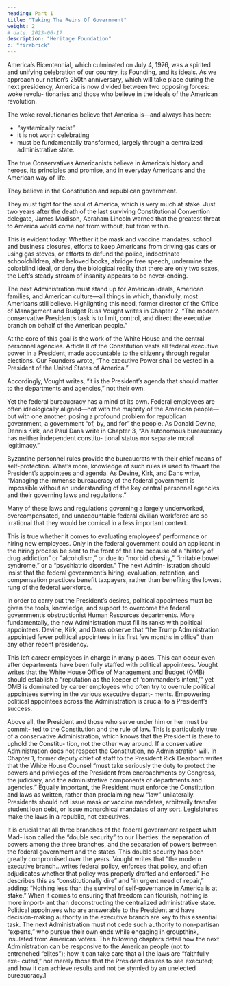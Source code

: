 ```yaml
---
heading: Part 1
title: "Taking The Reins Of Government"
weight: 2
# date: 2023-06-17
description: "Heritage Foundation"
c: "firebrick"
---
```



America’s Bicentennial, which culminated on July 4, 1976, was a spirited and unifying celebration of our country, its Founding, and its ideals. As we approach our nation’s 250th anniversary, which will take place during the
next presidency, America is now divided between two opposing forces: woke revolu-
tionaries and those who believe in the ideals of the American revolution. 

The woke revolutionaries believe that America is—and always has been:
- “systemically racist” 
- it is not worth celebrating
- must be fundamentally transformed, largely through a centralized administrative state.

The true Conservatives Americanists believe in America’s history and heroes, its principles and promise, and in everyday Americans and the American way of life.

They believe in the Constitution and republican government. 

They must fight for the soul of America, which is very much at stake. Just two years after the death of the last surviving Constitutional Convention delegate, James Madison, Abraham Lincoln warned that the greatest threat to America would come not from without, but from within.

This is evident today: Whether it be mask and vaccine mandates, school and business closures, efforts to keep Americans from driving gas cars or using gas stoves, or efforts to defund the police, indoctrinate schoolchildren, alter beloved books, abridge free speech, undermine the colorblind ideal, or deny the biological reality that there are only two sexes, the Left’s steady stream of insanity appears to be never-ending. 

The next Administration must stand up for American ideals, American families, and American culture—all things in which, thankfully, most Americans still believe. Highlighting this need, former director of the Office of Management and Budget Russ Vought writes in Chapter 2, “The modern conservative President’s task is to limit, control, and direct the executive branch on behalf of the American people.”

At the core of this goal is the work of the White House and the central personnel agencies. Article II of the Constitution vests all federal executive power in a President, made accountable to the citizenry through regular elections. Our Founders wrote, “The executive Power shall be vested in a President of the United States of America.” 

Accordingly, Vought writes, “it is the President’s agenda that should matter to the departments and agencies,” not their own.

Yet the federal bureaucracy has a mind of its own. Federal employees are often ideologically aligned—not with the majority of the American people—but with one another, posing a profound problem for republican government, a government “of, by, and for” the people. As Donald Devine, Dennis Kirk, and Paul Dans write in Chapter 3, “An autonomous bureaucracy has neither independent constitu- tional status nor separate moral legitimacy.” 

Byzantine personnel rules provide the bureaucrats with their chief means of self-protection. What’s more, knowledge of such rules is used to thwart the President’s appointees and agenda. As Devine, Kirk, and Dans write, “Managing the immense bureaucracy of the federal government is impossible without an understanding of the key central personnel agencies and their governing laws and regulations.”

Many of these laws and regulations governing a largely underworked, overcompensated, and unaccountable federal civilian workforce are so irrational that they would be comical in a less important context. 

This is true whether it comes to evaluating employees’ performance or hiring new employees. Only in the federal government could an applicant in the hiring process be sent to the front of the line because of a “history of drug addiction” or “alcoholism,” or due to “morbid obesity,” “irritable bowel syndrome,” or a “psychiatric disorder.” The next Admin- istration should insist that the federal government’s hiring, evaluation, retention, and compensation practices benefit taxpayers, rather than benefiting the lowest rung of the federal workforce.

In order to carry out the President’s desires, political appointees must be given the tools, knowledge, and support to overcome the federal government’s obstructionist Human Resources departments. More fundamentally, the new Administration must fill its ranks with political appointees. Devine, Kirk, and Dans observe that “the Trump Administration appointed fewer political appointees in its first few months in office” than any other recent presidency. 

This left career employees in charge in many places. This can occur even after departments have been fully staffed with political appointees. Vought writes that the White House Office of Management and Budget (OMB) should establish a “reputation as the keeper of ‘commander’s intent,’” yet OMB is dominated by career employees who often try to overrule political appointees serving in the various executive depart- ments. Empowering political appointees across the Administration is crucial to a President’s success.

Above all, the President and those who serve under him or her must be commit- ted to the Constitution and the rule of law. This is particularly true of a conservative Administration, which knows that the President is there to uphold the Constitu- tion, not the other way around. If a conservative Administration does not respect the Constitution, no Administration will. In Chapter 1, former deputy chief of staff to the President Rick Dearborn writes that the White House Counsel “must take seriously the duty to protect the powers and privileges of the President from encroachments by Congress, the judiciary, and the administrative components of departments and agencies.” Equally important, the President must enforce the Constitution and laws as written, rather than proclaiming new “law” unilaterally. Presidents should not issue mask or vaccine mandates, arbitrarily transfer student loan debt, or issue monarchical mandates of any sort. Legislatures make the laws in a republic, not executives.

It is crucial that all three branches of the federal government respect what Mad- ison called the “double security” to our liberties: the separation of powers among the three branches, and the separation of powers between the federal government and the states. This double security has been greatly compromised over the years. Vought writes that “the modern executive branch...writes federal policy, enforces that policy, and often adjudicates whether that policy was properly drafted and enforced.” He describes this as “constitutionally dire” and “in urgent need of repair,” adding: “Nothing less than the survival of self-governance in America is at stake.” When it comes to ensuring that freedom can flourish, nothing is more import- ant than deconstructing the centralized administrative state. Political appointees who are answerable to the President and have decision-making authority in the executive branch are key to this essential task. The next Administration must not cede such authority to non-partisan “experts,” who pursue their own ends while engaging in groupthink, insulated from American voters. The following chapters detail how the next Administration can be responsive to the American people (not to entrenched “elites”); how it can take care that all the laws are “faithfully exe- cuted,” not merely those that the President desires to see executed; and how it can achieve results and not be stymied by an unelected bureaucracy.﻿1

